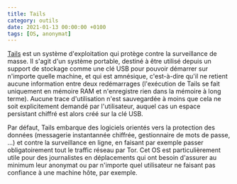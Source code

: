 ```yaml
---
title: Tails
category: outils
date: 2021-01-13 00:00:00 +0100
tags: [OS, anonymat]
---
```

[Tails](https://tails.boum.org/index.fr.html) est un système d'exploitation qui protège contre la surveillance de masse. Il s'agit d'un système portable, destiné à être utilisé depuis un support de stockage comme une clé USB pour pouvoir démarrer sur n'importe quelle machine, et qui est amnésique, c'est-à-dire qu'il ne retient aucune information entre deux redémarrages (l'exécution de Tails se fait uniquement en mémoire RAM et n'enregistre rien dans la mémoire à long terme). Aucune trace d'utilisation n'est sauvegardée à moins que cela ne soit explicitement demandé par l'utilisateur, auquel cas un espace persistant chiffré est alors créé sur la clé USB.

Par défaut, Tails embarque des logiciels orientés vers la protection des données (messagerie instantannée chiffrée, gestionnaire de mots de passe, ...) et contre la surveillance en ligne, en faisant par exemple passer obligatoirement tout le traffic réseau par Tor. Cet OS est particulièrement utile pour des journalistes en déplacements qui ont besoin d'assurer au minimum leur anonymat ou par n'importe quel utilisateur ne faisant pas confiance à une machine hôte, par exemple.